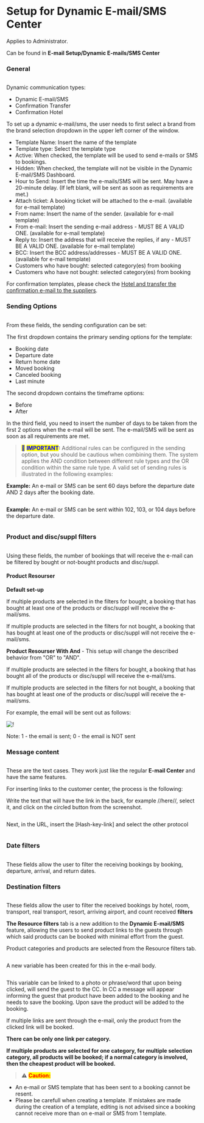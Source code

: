 # Setup for Dynamic E-mail/SMS Center

Applies to Administrator.

Can be found in **E-mail Setup/Dynamic E-mails/SMS Center**

### General <a href="#general" id="general"></a>

<figure><img src=".gitbook/assets/image (6) (1) (1) (1) (1) (1) (1) (1) (1) (1) (1) (1) (1) (1) (1) (1) (1) (1) (1).png" alt=""><figcaption></figcaption></figure>

Dynamic communication types:

* &#x20;Dynamic E-mail/SMS
* Confirmation Transfer
* Confirmation Hotel

To set up a dynamic e-mail/sms, the user needs to first select a brand from the brand selection dropdown in the upper left corner of the window.

* Template Name: Insert the name of the template
* Template type: Select the template type
* Active: When checked, the template will be used to send e-mails or SMS to bookings.
* Hidden: When checked, the template will not be visible in the Dynamic E-mail/SMS Dashboard.
* Hour to Send: Insert the time the e-mails/SMS will be sent. May have a 20-minute delay. (If left blank, will be sent as soon as requirements are met.)
* Attach ticket: A booking ticket will be attached to the e-mail. (available for e-mail template)
* From name: Insert the name of the sender. (available for e-mail template)
* From e-mail: Insert the sending e-mail address - MUST BE A VALID ONE. (available for e-mail template)
* Reply to: Insert the address that will receive the replies, if any - MUST BE A VALID ONE. (available for e-mail template)
* BCC: Insert the BCC address/addresses - MUST BE A VALID ONE. (available for e-mail template)
* Customers who have bought: selected category(es) from booking
* Customers who have not bought: selected category(es) from booking

For confirmation templates, please check the [Hotel and transfer the confirmation e-mail to the suppliers](hotel-and-transfer-confirmation-e-mail-to-suppliers.md).

### Sending Options <a href="#sending-options" id="sending-options"></a>

<figure><img src=".gitbook/assets/image (1) (1) (1) (1) (1) (1) (1) (1) (1) (1) (1) (1) (1) (1) (1) (1) (1) (1) (1) (1) (1) (1) (1) (1) (1) (1) (1) (1) (1) (1) (1) (1).png" alt=""><figcaption></figcaption></figure>

From these fields, the sending configuration can be set:

The first dropdown contains the primary sending options for the template:

* Booking date
* Departure date
* Return home date
* Moved booking
* Canceled booking
* Last minute

The second dropdown contains the timeframe options:

* Before
* After

In the third field, you need to insert the number of days to be taken from the first 2 options when the e-mail will be sent. The e-mail/SMS will be sent as soon as all requirements are met.

> <mark style="color:blue;">📝</mark> <mark style="color:blue;"></mark><mark style="color:blue;">**IMPORTANT**</mark>**:** Additional rules can be configured in the sending option, but you should be cautious when combining them. The system applies the AND condition between different rule types and the OR condition within the same rule type. A valid set of sending rules is illustrated in the following examples:

**Example:** An e-mail or SMS can be sent 60 days before the departure date AND 2 days after the booking date.

<figure><img src=".gitbook/assets/image (2) (1) (1) (1) (1) (1) (1) (1) (1) (1) (1) (1) (1) (1) (1) (1) (1) (1) (1) (1) (1) (1) (1) (1) (1) (1) (1) (1).png" alt=""><figcaption></figcaption></figure>

**Example:** An e-mail or SMS can be sent within 102, 103, or 104 days before the departure date.

<figure><img src=".gitbook/assets/image (3) (1) (1) (1) (1) (1) (1) (1) (1) (1) (1) (1) (1) (1) (1) (1) (1) (1) (1) (1) (1) (1) (1) (1) (1) (1).png" alt=""><figcaption></figcaption></figure>

### Product and disc/suppl filters <a href="#product-and-discsuppl-filters" id="product-and-discsuppl-filters"></a>

<figure><img src=".gitbook/assets/image (4) (1) (1) (1) (1) (1) (1) (1) (1) (1) (1) (1) (1) (1) (1) (1) (1) (1) (1) (1) (1) (1) (1).png" alt=""><figcaption></figcaption></figure>

Using these fields, the number of bookings that will receive the e-mail can be filtered by bought or not-bought products and disc/suppl.

#### **Product Resourser**

**Default set-up**

If multiple products are selected in the filters for bought, a booking that has bought at least one of the products or disc/suppl will receive the e-mail/sms.

If multiple products are selected in the filters for not bought, a booking that has bought at least one of the products or disc/suppl will not receive the e-mail/sms.

**Product Resourser With And** - This setup will change the described behavior from "OR" to "AND".

If multiple products are selected in the filters for bought, a booking that has bought all of the products or disc/suppl will receive the e-mail/sms.

If multiple products are selected in the filters for not bought, a booking that has bought at least one of the products or disc/suppl will receive the e-mail/sms.

For example, the email will be sent out as follows:

![!](https://docs.tourpaq.com/assets/images/email_center_bought_or_not-2d059498dd98bfbfdb95f18ad94222f1.png)

Note: 1 - the email is sent; 0 - the email is NOT sent

### Message content <a href="#message-content" id="message-content"></a>

<figure><img src=".gitbook/assets/image (6) (1) (1) (1) (1) (1) (1) (1) (1) (1) (1) (1) (1) (1) (1) (1) (1) (1) (1) (1).png" alt=""><figcaption></figcaption></figure>

These are the text cases. They work just like the regular **E-mail Center** and have the same features.

For inserting links to the customer center, the process is the following:

Write the text that will have the link in the back, for example //here//, select it, and click on the circled button from the screenshot.

<figure><img src=".gitbook/assets/image (7) (1) (1) (1) (1) (1) (1) (1) (1) (1) (1) (1) (1) (1) (1) (1) (1) (1).png" alt=""><figcaption></figcaption></figure>

Next, in the URL, insert the \[Hash-key-link] and select the other protocol

<figure><img src=".gitbook/assets/image (8) (1) (1) (1) (1) (1) (1) (1) (1) (1) (1) (1) (1) (1) (1) (1).png" alt=""><figcaption></figcaption></figure>

### **Date filters**

<figure><img src=".gitbook/assets/image (9) (1) (1) (1) (1) (1) (1) (1) (1) (1) (1) (1) (1) (1).png" alt=""><figcaption></figcaption></figure>

These fields allow the user to filter the receiving bookings by booking, departure, arrival, and return dates.

### **Destination filters**

<figure><img src=".gitbook/assets/image (10) (1) (1) (1) (1) (1) (1) (1) (1) (1) (1) (1) (1) (1).png" alt=""><figcaption></figcaption></figure>

These fields allow the user to filter the received bookings by hotel, room, transport, real transport, resort, arriving airport, and count received **filters**

**The Resource filters** tab is a new addition to the **Dynamic E-mail/SMS** feature, allowing the users to send product links to the guests through which said products can be booked with minimal effort from the guest.

Product categories and products are selected from the Resource filters tab.

<figure><img src=".gitbook/assets/image (11) (1) (1) (1) (1) (1) (1) (1) (1) (1) (1) (1) (1).png" alt=""><figcaption></figcaption></figure>

A new variable has been created for this in the e-mail body.

<figure><img src=".gitbook/assets/image (12) (1) (1) (1) (1) (1) (1) (1) (1) (1) (1) (1).png" alt=""><figcaption></figcaption></figure>

This variable can be linked to a photo or phrase/word that upon being clicked, will send the guest to the CC. In CC a message will appear informing the guest that product have been added to the booking and he needs to save the booking. Upon save the product will be added to the booking.

If multiple links are sent through the e-mail, only the product from the clicked link will be booked.

**There can be only one link per category.**

**If multiple products are selected for one category, for multiple selection category, all products will be booked; if a normal category is involved, then the cheapest product will be booked.**

> ⚠️ <mark style="color:red;">**Caution:**</mark>

* An e-mail or SMS template that has been sent to a booking cannot be resent.
* Please be carefull when creating a template. If mistakes are made during the creation of a template, editing is not advised since a booking cannot receive more than on e-mail or SMS from 1 template.
